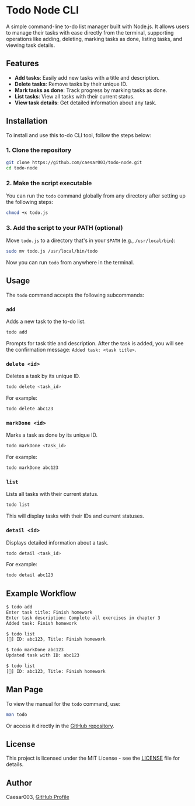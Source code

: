 # Todo Node CLI

A simple command-line to-do list manager built with Node.js. It allows users to manage their tasks with ease directly from the terminal, supporting operations like adding, deleting, marking tasks as done, listing tasks, and viewing task details.

## Features

-   **Add tasks**: Easily add new tasks with a title and description.
-   **Delete tasks**: Remove tasks by their unique ID.
-   **Mark tasks as done**: Track progress by marking tasks as done.
-   **List tasks**: View all tasks with their current status.
-   **View task details**: Get detailed information about any task.

## Installation

To install and use this to-do CLI tool, follow the steps below:

### 1. Clone the repository

```bash
git clone https://github.com/caesar003/todo-node.git
cd todo-node
```

### 2. Make the script executable

You can run the `todo` command globally from any directory after setting up the following steps:

```bash
chmod +x todo.js
```

### 3. Add the script to your PATH (optional)

Move `todo.js` to a directory that's in your `$PATH` (e.g., `/usr/local/bin`):

```bash
sudo mv todo.js /usr/local/bin/todo
```

Now you can run `todo` from anywhere in the terminal.

## Usage

The `todo` command accepts the following subcommands:

### `add`

Adds a new task to the to-do list.

```bash
todo add
```

Prompts for task title and description. After the task is added, you will see the confirmation message: `Added task: <task title>`.

### `delete <id>`

Deletes a task by its unique ID.

```bash
todo delete <task_id>
```

For example:

```bash
todo delete abc123
```

### `markDone <id>`

Marks a task as done by its unique ID.

```bash
todo markDone <task_id>
```

For example:

```bash
todo markDone abc123
```

### `list`

Lists all tasks with their current status.

```bash
todo list
```

This will display tasks with their IDs and current statuses.

### `detail <id>`

Displays detailed information about a task.

```bash
todo detail <task_id>
```

For example:

```bash
todo detail abc123
```

## Example Workflow

```bash
$ todo add
Enter task title: Finish homework
Enter task description: Complete all exercises in chapter 3
Added task: Finish homework

$ todo list
[] ID: abc123, Title: Finish homework

$ todo markDone abc123
Updated task with ID: abc123

$ todo list
[] ID: abc123, Title: Finish homework
```

## Man Page

To view the manual for the `todo` command, use:

```bash
man todo
```

Or access it directly in the [GitHub repository](https://github.com/caesar003/todo.git).

## License

This project is licensed under the MIT License - see the [LICENSE](LICENSE) file for details.

## Author

Caesar003, [GitHub Profile](https://github.com/caesar003/)
